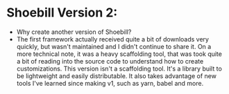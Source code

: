# Shoebill Version 2:

* Why create another version of Shoebill? 
* The first framework actually received quite a bit of downloads very quickly, but wasn't maintained and I didn't continue to share it. On a more technical note, it was a heavy scaffolding tool, that was took quite a bit of reading into the source code to understand how to create customizations. This version isn't a scaffolding tool. It's a library built to be lightweight and easily distributable. It also takes advantage of new tools I've learned since making v1, such as yarn, babel and more.